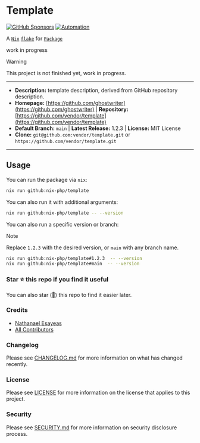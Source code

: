 # Template

[![GitHub Sponsors](https://img.shields.io/github/sponsors/ghostwriter?label=Sponsor+@nix-php/template&logo=GitHub+Sponsors)](https://github.com/sponsors/ghostwriter)
[![Automation](https://github.com/nix-php/template/actions/workflows/automation.yml/badge.svg)](https://github.com/nix-php/template/actions/workflows/automation.yml)

A [`Nix`](https://nixos.wiki/wiki/Nix) [`flake`](https://nixos.wiki/wiki/Flakes) for [`Package`](https://github.com/vendor/package)

work in progress

> [!WARNING]
>
> This project is not finished yet, work in progress.

---

- **Description:** template description, derived from GitHub repository description.
- **Homepage:** [https://github.com/ghostwriter](https://github.com/ghostwriter) | **Repository:** [https://github.com/vendor/template](https://github.com/vendor/template)
- **Default Branch:** `main` | **Latest Release:** 1.2.3 | **License:** MIT License
- **Clone:** `git@github.com:vendor/template.git` or `https://github.com/vendor/template.git`

---

## Usage

You can run the package via `nix`:

```bash
nix run github:nix-php/template
```

You can also run it with additional arguments:

```bash
nix run github:nix-php/template -- --version
```

You can also run a specific version or branch:

> [!NOTE]
>
> Replace `1.2.3` with the desired version, or `main` with any branch name.

```bash
nix run github:nix-php/template#1.2.3  -- --version
nix run github:nix-php/template#main  -- --version
```

### Star ⭐️ this repo if you find it useful

You can also star (🌟) this repo to find it easier later.

### Credits

- [Nathanael Esayeas](https://github.com/ghostwriter)
- [All Contributors](https://github.com/nix-php/template/contributors)

### Changelog

Please see [CHANGELOG.md](./CHANGELOG.md) for more information on what has changed recently.

### License

Please see [LICENSE](./LICENSE) for more information on the license that applies to this project.

### Security

Please see [SECURITY.md](./SECURITY.md) for more information on security disclosure process.
